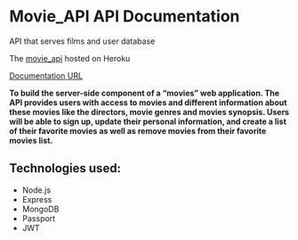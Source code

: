# Movie_API API Documentation

API that serves films and user database

The [movie_api](https://my-movie-app1234.herokuapp.com) hosted on Heroku

[Documentation URL](https://my-movie-app1234.herokuapp.com/documentation.html)

**To build the server-side component of a “movies” web application. The API provides users with access to movies and different information about these movies like the directors, movie genres and movies synopsis. Users will be able to sign up, update their personal information, and create a list of their favorite movies as well as remove movies from their favorite movies list.**

## Technologies used:
* Node.js
* Express
* MongoDB
* Passport
* JWT
